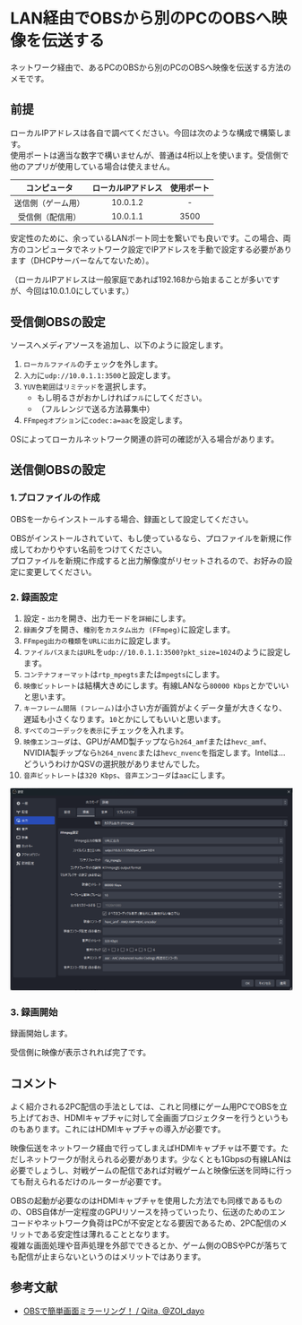 # LAN経由でOBSから別のPCのOBSへ映像を伝送する

ネットワーク経由で、あるPCのOBSから別のPCのOBSへ映像を伝送する方法のメモです。

## 前提

ローカルIPアドレスは各自で調べてください。今回は次のような構成で構築します。  
使用ポートは適当な数字で構いませんが、普通は4桁以上を使います。受信側で他のアプリが使用している場合は使えません。

| コンピュータ | ローカルIPアドレス | 使用ポート |
|:-:|:-:|:-:|
| 送信側（ゲーム用） | 10.0.1.2 | - |
| 受信側（配信用） | 10.0.1.1 | 3500 |

安定性のために、余っているLANポート同士を繋いでも良いです。この場合、両方のコンピュータでネットワーク設定でIPアドレスを手動で設定する必要があります（DHCPサーバーなんてないため）。

（ローカルIPアドレスは一般家庭であれば192.168から始まることが多いですが、今回は10.0.1.0にしています。）

## 受信側OBSの設定
ソースへメディアソースを追加し、以下のように設定します。

1. `ローカルファイル`のチェックを外します。
2. `入力`に`udp://10.0.1.1:3500`と設定します。
3. `YUV色範囲`は`リミテッド`を選択します。
   * もし明るさがおかしければ`フル`にしてください。
   * （フルレンジで送る方法募集中）
4. `FFmpegオプション`に`codec:a=aac`を設定します。

OSによってローカルネットワーク関連の許可の確認が入る場合があります。

## 送信側OBSの設定
### 1.プロファイルの作成
OBSを一からインストールする場合、録画として設定してください。

OBSがインストールされていて、もし使っているなら、プロファイルを新規に作成してわかりやすい名前をつけてください。  
プロファイルを新規に作成すると出力解像度がリセットされるので、お好みの設定に変更してください。

### 2. 録画設定
1. 設定 - `出力`を開き、出力モードを`詳細`にします。
2. `録画`タブを開き、`種別`を`カスタム出力 (FFmpeg)`に設定します。
3. `FFmpeg出力の種類`を`URLに出力`に設定します。
4. `ファイルパスまたはURL`を`udp://10.0.1.1:3500?pkt_size=1024`のように設定します。
5. `コンテナフォーマット`は`rtp_mpegts`または`mpegts`にします。
6. `映像ビットレート`は結構大きめにします。有線LANなら`80000 Kbps`とかでいいと思います。
7. `キーフレーム間隔 (フレーム)`は小さい方が画質がよくデータ量が大きくなり、遅延も小さくなります。`10`とかにしてもいいと思います。
8. `すべてのコーデックを表示`にチェックを入れます。
9. `映像エンコーダ`は、GPUがAMD製チップなら`h264_amf`または`hevc_amf`、NVIDIA製チップなら`h264_nvenc`または`hevc_nvenc`を指定します。Intelは…どういうわけかQSVの選択肢がありませんでした。
10. `音声ビットレート`は`320 Kbps`、`音声エンコーダ`は`aac`にします。

![](src-settings.webp "送信側の設定")

### 3. 録画開始
録画開始します。

受信側に映像が表示されれば完了です。

## コメント
よく紹介される2PC配信の手法としては、これと同様にゲーム用PCでOBSを立ち上げておき、HDMIキャプチャに対して全画面プロジェクターを行うというものもあります。これにはHDMIキャプチャの導入が必要です。

映像伝送をネットワーク経由で行ってしまえばHDMIキャプチャは不要です。ただしネットワークが耐えられる必要があります。少なくとも1Gbpsの有線LANは必要でしょうし、対戦ゲームの配信であれば対戦ゲームと映像伝送を同時に行っても耐えられるだけのルーターが必要です。

OBSの起動が必要なのはHDMIキャプチャを使用した方法でも同様であるものの、OBS自体が一定程度のGPUリソースを持っていったり、伝送のためのエンコードやネットワーク負荷はPCが不安定となる要因であるため、2PC配信のメリットである安定性は薄れることとなります。  
複雑な画面処理や音声処理を外部でできるとか、ゲーム側のOBSやPCが落ちても配信が止まらないというのはメリットではあります。

## 参考文献
- [OBSで簡単画面ミラーリング！ / Qiita, @ZOI_dayo](https://qiita.com/ZOI_dayo/items/7123d2dc08ae0dea34cf)

